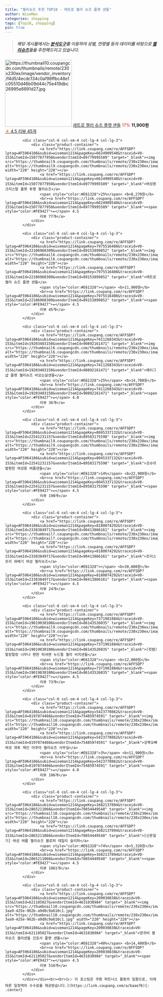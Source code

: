 ```yaml
---
title: "젤리슈즈 추천 TOP10 - 레트로 젤리 슈즈 플랫 샌들"
author: WiseMan
categories: shopping
tags: [Top10, shopping]
pin: true
---
```


> ##### 해당 게시물에서는 [**분석도구**](https://itemscout.io/)를 이용하여 **성별**, **연령별** 등의 데이터를 바탕으로 [**젤리슈즈**](https://link.coupang.com/a/baae76)들을 추천해드리고 있습니다.
<div class="container"><div class="row">
            <div class="col-6 col-sm-4 col-lg-4 col-lg-3">
                <div class="product-container">
                    <a href="https://link.coupang.com/re/AFFSDP?lptag=AF5964186&subid=wiseman1214&pageKey=7975516408&traceid=V0-153&itemId=22106960269&vendorItemId=89153900028" target="_blank"><img src="https://thumbnail10.coupangcdn.com/thumbnails/remote/230x230ex/image/vendor_inventory/f4d5/4ecdc134c0af98ffbc48e1c05510d46b09d44c75e419dbc26995e8891d27.jpg" alt="https://thumbnail10.coupangcdn.com/thumbnails/remote/230x230ex/image/vendor_inventory/f4d5/4ecdc134c0af98ffbc48e1c05510d46b09d44c75e419dbc26995e8891d27.jpg" width="220" height="220"></a>
                    <a href="https://link.coupang.com/re/AFFSDP?lptag=AF5964186&subid=wiseman1214&pageKey=7975516408&traceid=V0-153&itemId=22106960269&vendorItemId=89153900028" target="_blank">레트로 젤리 슈즈 플랫 샌들</a>
                    <span style="color:#E61328">17%</span> <b>11,900원</b>
                    <br><a href="https://link.coupang.com/re/AFFSDP?lptag=AF5964186&subid=wiseman1214&pageKey=7975516408&traceid=V0-153&itemId=22106960269&vendorItemId=89153900028" target="_blank"><span style="color:#FE9427">★</span> 4.5
                    리뷰 45개</a>
                </div>
            </div>
            
            <div class="col-6 col-sm-4 col-lg-4 col-lg-3">
                <div class="product-container">
                    <a href="https://link.coupang.com/re/AFFSDP?lptag=AF5964186&subid=wiseman1214&pageKey=6624909540&traceid=V0-153&itemId=15077877950&vendorItemId=89779995589" target="_blank"><img src="https://thumbnail9.coupangcdn.com/thumbnails/remote/230x230ex/image/vendor_inventory/b9fd/56cc590654b4998151d00ccf889dcc92faf6ed6569c8c9acd9fd4cf3ca37.jpg" alt="https://thumbnail9.coupangcdn.com/thumbnails/remote/230x230ex/image/vendor_inventory/b9fd/56cc590654b4998151d00ccf889dcc92faf6ed6569c8c9acd9fd4cf3ca37.jpg" width="220" height="220"></a>
                    <a href="https://link.coupang.com/re/AFFSDP?lptag=AF5964186&subid=wiseman1214&pageKey=6624909540&traceid=V0-153&itemId=15077877950&vendorItemId=89779995589" target="_blank">여성용 크리스탈 플랫 투명 젤리슈즈</a>
                    <span style="color:#E61328">25%</span> <b>8,270원</b>
                    <br><a href="https://link.coupang.com/re/AFFSDP?lptag=AF5964186&subid=wiseman1214&pageKey=6624909540&traceid=V0-153&itemId=15077877950&vendorItemId=89779995589" target="_blank"><span style="color:#FE9427">★</span> 4.5
                    리뷰 77개</a>
                </div>
            </div>
            
            <div class="col-6 col-sm-4 col-lg-4 col-lg-3">
                <div class="product-container">
                    <a href="https://link.coupang.com/re/AFFSDP?lptag=AF5964186&subid=wiseman1214&pageKey=7975516408&traceid=V0-153&itemId=22106960309&vendorItemId=89153899852" target="_blank"><img src="https://thumbnail6.coupangcdn.com/thumbnails/remote/230x230ex/image/vendor_inventory/2b48/a6e17c94bb4416d79f8f48ebe504604076e52fd66a75a5bfbd4284a6a7d0.jpg" alt="https://thumbnail6.coupangcdn.com/thumbnails/remote/230x230ex/image/vendor_inventory/2b48/a6e17c94bb4416d79f8f48ebe504604076e52fd66a75a5bfbd4284a6a7d0.jpg" width="220" height="220"></a>
                    <a href="https://link.coupang.com/re/AFFSDP?lptag=AF5964186&subid=wiseman1214&pageKey=7975516408&traceid=V0-153&itemId=22106960309&vendorItemId=89153899852" target="_blank">레트로 젤리 슈즈 플랫 샌들</a>
                    <span style="color:#E61328"></span> <b>11,900원</b>
                    <br><a href="https://link.coupang.com/re/AFFSDP?lptag=AF5964186&subid=wiseman1214&pageKey=7975516408&traceid=V0-153&itemId=22106960309&vendorItemId=89153899852" target="_blank"><span style="color:#FE9427">★</span> 4.5
                    리뷰 45개</a>
                </div>
            </div>
            
            <div class="col-6 col-sm-4 col-lg-4 col-lg-3">
                <div class="product-container">
                    <a href="https://link.coupang.com/re/AFFSDP?lptag=AF5964186&subid=wiseman1214&pageKey=7411268343&traceid=V0-153&itemId=19203403150&vendorItemId=90892161471" target="_blank"><img src="https://thumbnail6.coupangcdn.com/thumbnails/remote/230x230ex/image/vendor_inventory/986d/e78aa8e50c6643d74e155d12df8e0b58aef45587c30d77c7ed96ff429270.jpg" alt="https://thumbnail6.coupangcdn.com/thumbnails/remote/230x230ex/image/vendor_inventory/986d/e78aa8e50c6643d74e155d12df8e0b58aef45587c30d77c7ed96ff429270.jpg" width="220" height="220"></a>
                    <a href="https://link.coupang.com/re/AFFSDP?lptag=AF5964186&subid=wiseman1214&pageKey=7411268343&traceid=V0-153&itemId=19203403150&vendorItemId=90892161471" target="_blank">헤이그샵 플랫 젤리슈즈 비오는날샌들</a>
                    <span style="color:#E61328">25%</span> <b>14,700원</b>
                    <br><a href="https://link.coupang.com/re/AFFSDP?lptag=AF5964186&subid=wiseman1214&pageKey=7411268343&traceid=V0-153&itemId=19203403150&vendorItemId=90892161471" target="_blank"><span style="color:#FE9427">★</span> 4.0
                    리뷰 36개</a>
                </div>
            </div>
            
            <div class="col-6 col-sm-4 col-lg-4 col-lg-3">
                <div class="product-container">
                    <a href="https://link.coupang.com/re/AFFSDP?lptag=AF5964186&subid=wiseman1214&pageKey=8045337132&traceid=V0-153&itemId=22541231157&vendorItemId=89583175598" target="_blank"><img src="https://thumbnail9.coupangcdn.com/thumbnails/remote/230x230ex/image/vendor_inventory/36b2/2d2c56b619c20ad6432529b25d7a1ecd7e2e537f8e2b49c6bb0ed0b850cd.png" alt="https://thumbnail9.coupangcdn.com/thumbnails/remote/230x230ex/image/vendor_inventory/36b2/2d2c56b619c20ad6432529b25d7a1ecd7e2e537f8e2b49c6bb0ed0b850cd.png" width="220" height="220"></a>
                    <a href="https://link.coupang.com/re/AFFSDP?lptag=AF5964186&subid=wiseman1214&pageKey=8045337132&traceid=V0-153&itemId=22541231157&vendorItemId=89583175598" target="_blank">코슈아 발편한 여성용 여름샌들</a>
                    <span style="color:#E61328">14%</span> <b>22,900원</b>
                    <br><a href="https://link.coupang.com/re/AFFSDP?lptag=AF5964186&subid=wiseman1214&pageKey=8045337132&traceid=V0-153&itemId=22541231157&vendorItemId=89583175598" target="_blank"><span style="color:#FE9427">★</span> 4.5
                    리뷰 190개</a>
                </div>
            </div>
            
            <div class="col-6 col-sm-4 col-lg-4 col-lg-3">
                <div class="product-container">
                    <a href="https://link.coupang.com/re/AFFSDP?lptag=AF5964186&subid=wiseman1214&pageKey=8180074292&traceid=V0-153&itemId=23383849717&vendorItemId=90413866161" target="_blank"><img src="https://thumbnail7.coupangcdn.com/thumbnails/remote/230x230ex/image/vendor_inventory/7370/92a94f501640ca1f3e83cedf2a704bf947d5c8998d65024d4841bebfa467.jpg" alt="https://thumbnail7.coupangcdn.com/thumbnails/remote/230x230ex/image/vendor_inventory/7370/92a94f501640ca1f3e83cedf2a704bf947d5c8998d65024d4841bebfa467.jpg" width="220" height="220"></a>
                    <a href="https://link.coupang.com/re/AFFSDP?lptag=AF5964186&subid=wiseman1214&pageKey=8180074292&traceid=V0-153&itemId=23383849717&vendorItemId=90413866161" target="_blank">조이스프리 꽈배기 여성 젤리슈즈</a>
                    <span style="color:#E61328"></span> <b>20,600원</b>
                    <br><a href="https://link.coupang.com/re/AFFSDP?lptag=AF5964186&subid=wiseman1214&pageKey=8180074292&traceid=V0-153&itemId=23383849717&vendorItemId=90413866161" target="_blank"><span style="color:#FE9427">★</span> 4.5
                    리뷰 24개</a>
                </div>
            </div>
            
            <div class="col-6 col-sm-4 col-lg-4 col-lg-3">
                <div class="product-container">
                    <a href="https://link.coupang.com/re/AFFSDP?lptag=AF5964186&subid=wiseman1214&pageKey=7371981884&traceid=V0-153&itemId=19019030100&vendorItemId=86143526035" target="_blank"><img src="https://thumbnail9.coupangcdn.com/thumbnails/remote/230x230ex/image/vendor_inventory/3fc0/25967da97f56945471da83500c648fb8cfcbbd1c79771ccb8db966f91150.jpg" alt="https://thumbnail9.coupangcdn.com/thumbnails/remote/230x230ex/image/vendor_inventory/3fc0/25967da97f56945471da83500c648fb8cfcbbd1c79771ccb8db966f91150.jpg" width="220" height="220"></a>
                    <a href="https://link.coupang.com/re/AFFSDP?lptag=AF5964186&subid=wiseman1214&pageKey=7371981884&traceid=V0-153&itemId=19019030100&vendorItemId=86143526035" target="_blank">(힛템) 말캉말캉 너무나 편한 피셔맨 누드펄 젤리 비치샌들</a>
                    <span style="color:#E61328"></span> <b>12,800원</b>
                    <br><a href="https://link.coupang.com/re/AFFSDP?lptag=AF5964186&subid=wiseman1214&pageKey=7371981884&traceid=V0-153&itemId=19019030100&vendorItemId=86143526035" target="_blank"><span style="color:#FE9427">★</span> 4.5
                    리뷰 73개</a>
                </div>
            </div>
            
            <div class="col-6 col-sm-4 col-lg-4 col-lg-3">
                <div class="product-container">
                    <a href="https://link.coupang.com/re/AFFSDP?lptag=AF5964186&subid=wiseman1214&pageKey=5423770862&traceid=V0-153&itemId=8197874466&vendorItemId=75485974591" target="_blank"><img src="https://thumbnail10.coupangcdn.com/thumbnails/remote/230x230ex/image/vendor_inventory/dd25/6b68e909c4bb4451b6cc615bc879ff43d598ea99630f894ed3709a1ffa38.jpg" alt="https://thumbnail10.coupangcdn.com/thumbnails/remote/230x230ex/image/vendor_inventory/dd25/6b68e909c4bb4451b6cc615bc879ff43d598ea99630f894ed3709a1ffa38.jpg" width="220" height="220"></a>
                    <a href="https://link.coupang.com/re/AFFSDP?lptag=AF5964186&subid=wiseman1214&pageKey=5423770862&traceid=V0-153&itemId=8197874466&vendorItemId=75485974591" target="_blank">강북오빠 여성 꽈투 체인 아쿠아 젤리슈즈 사무실</a>
                    <span style="color:#E61328">3%</span> <b>11,900원</b>
                    <br><a href="https://link.coupang.com/re/AFFSDP?lptag=AF5964186&subid=wiseman1214&pageKey=5423770862&traceid=V0-153&itemId=8197874466&vendorItemId=75485974591" target="_blank"><span style="color:#FE9427">★</span> 4.0
                    리뷰 106개</a>
                </div>
            </div>
            
            <div class="col-6 col-sm-4 col-lg-4 col-lg-3">
                <div class="product-container">
                    <a href="https://link.coupang.com/re/AFFSDP?lptag=AF5964186&subid=wiseman1214&pageKey=1682137894&traceid=V0-153&itemId=2865211066&vendorItemId=70854449548" target="_blank"><img src="https://thumbnail10.coupangcdn.com/thumbnails/remote/230x230ex/image/vendor_inventory/0369/337ac217424377dd960b75dc39ffe0b2f03ae9ec5c8e51744c06d9515a52.jpeg" alt="https://thumbnail10.coupangcdn.com/thumbnails/remote/230x230ex/image/vendor_inventory/0369/337ac217424377dd960b75dc39ffe0b2f03ae9ec5c8e51744c06d9515a52.jpeg" width="220" height="220"></a>
                    <a href="https://link.coupang.com/re/AFFSDP?lptag=AF5964186&subid=wiseman1214&pageKey=1682137894&traceid=V0-153&itemId=2865211066&vendorItemId=70854449548" target="_blank">[신혼일기] 여성 여름 젤리슈즈 블로퍼 데일리 슬리퍼</a>
                    <span style="color:#E61328">74%</span> <b>5,320원</b>
                    <br><a href="https://link.coupang.com/re/AFFSDP?lptag=AF5964186&subid=wiseman1214&pageKey=1682137894&traceid=V0-153&itemId=2865211066&vendorItemId=70854449548" target="_blank"><span style="color:#FE9427">★</span> 4.5
                    리뷰 1861개</a>
                </div>
            </div>
            
            <div class="col-6 col-sm-4 col-lg-4 col-lg-3">
                <div class="product-container">
                    <a href="https://link.coupang.com/re/AFFSDP?lptag=AF5964186&subid=wiseman1214&pageKey=209030838&traceid=V0-153&itemId=621105027&vendorItemId=4631038984" target="_blank"><img src="https://thumbnail10.coupangcdn.com/thumbnails/remote/230x230ex/image/vendor_inventory/images/2019/04/14/15/7/3805bda4-3aa9-425e-962b-a9d8c9a610c1.jpg" alt="https://thumbnail10.coupangcdn.com/thumbnails/remote/230x230ex/image/vendor_inventory/images/2019/04/14/15/7/3805bda4-3aa9-425e-962b-a9d8c9a610c1.jpg" width="220" height="220"></a>
                    <a href="https://link.coupang.com/re/AFFSDP?lptag=AF5964186&subid=wiseman1214&pageKey=209030838&traceid=V0-153&itemId=621105027&vendorItemId=4631038984" target="_blank">양귀비 젤리슈즈 젤리샌들 간호사 플랫 샌들</a>
                    <span style="color:#E61328">40%</span> <b>14,400원</b>
                    <br><a href="https://link.coupang.com/re/AFFSDP?lptag=AF5964186&subid=wiseman1214&pageKey=209030838&traceid=V0-153&itemId=621105027&vendorItemId=4631038984" target="_blank"><span style="color:#FE9427">★</span> 4.5
                    리뷰 516개</a>
                </div>
            </div>
            </div></div><br><br>[👉 이 포스팅은 쿠팡 파트너스 활동의 일환으로, 이에 따른 일정액의 수수료를 제공받습니다.](https://link.coupang.com/a/baae76){: .center}